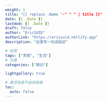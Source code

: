 ```yaml
---
weight: 1
title: "{{ replace .Name "-" " " | title }}"
date: {{ .Date }}
lastmod: {{ .Date }}
draft: false
author: "EricSUID"
authorLink: "https://erissuid.netlify.app"
description: "这里写一句话描述"

# 标签
tags: ["灵感", "生活"]
# 分类
categories: ["随记"]

lightgallery: true

# 悬浮目录不自动收缩
toc:
  auto: false
---
```


